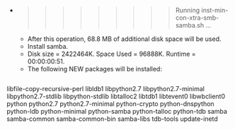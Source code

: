 * >>>>>>>>> Running inst-min-con-xtra-smb-samba.sh ...
  * After this operation, 68.8 MB of additional disk space will be used.
  * Install samba.
  * Disk size = 2422464K. Space Used = 96888K. Runtime = 00:00:00:51.
  * The following NEW packages will be installed:
  ```bash
libfile-copy-recursive-perl libldb1 libpython2.7 libpython2.7-minimal libpython2.7-stdlib
libpython-stdlib libtalloc2 libtdb1 libtevent0 libwbclient0
python python2.7 python2.7-minimal python-crypto python-dnspython
python-ldb python-minimal python-samba python-talloc python-tdb
samba samba-common samba-common-bin samba-libs tdb-tools
update-inetd
  ```
